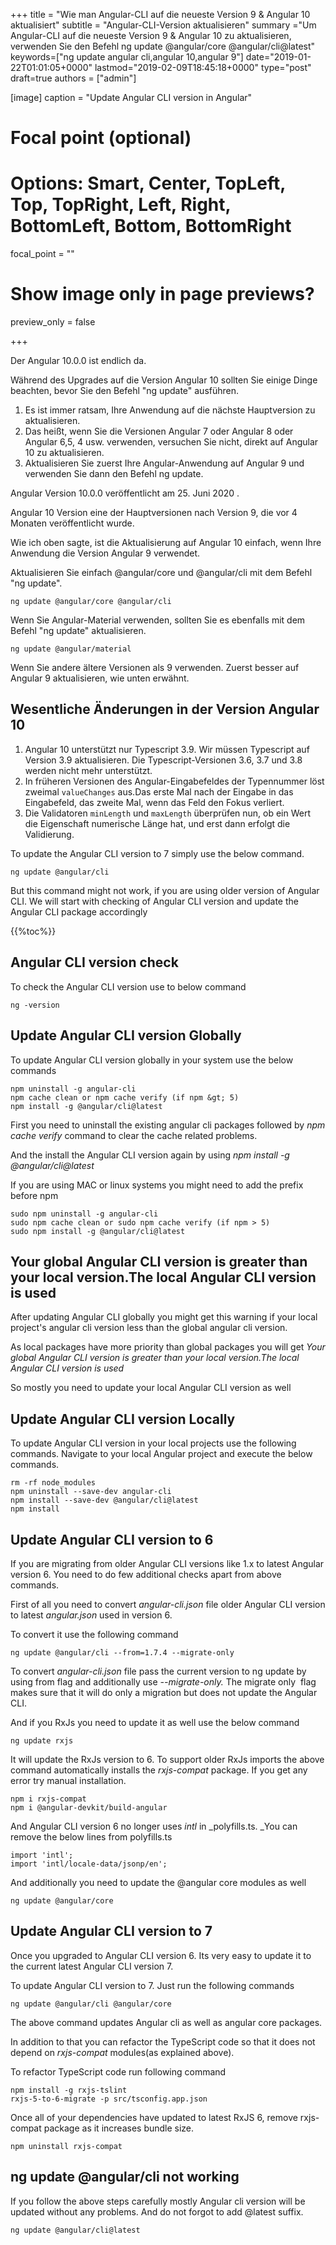 +++
title = "Wie man Angular-CLI auf die neueste Version 9 & Angular 10 aktualisiert"
subtitle = "Angular-CLI-Version aktualisieren"
summary ="Um Angular-CLI auf die neueste Version 9 & Angular 10 zu aktualisieren, verwenden Sie den Befehl ng update @angular/core @angular/cli@latest"
keywords=["ng update angular cli,angular 10,angular 9"]
date="2019-01-22T01:01:05+0000"
lastmod="2019-02-09T18:45:18+0000"
type="post"
draft=true
authors = ["admin"]

[image]
  caption = "Update Angular CLI version in Angular"

  # Focal point (optional)
  # Options: Smart, Center, TopLeft, Top, TopRight, Left, Right, BottomLeft, Bottom, BottomRight
  focal_point = ""

  # Show image only in page previews?
  preview_only = false

+++

Der Angular 10.0.0 ist endlich da. 

Während des Upgrades auf die Version Angular 10 sollten Sie einige Dinge beachten, bevor Sie den Befehl "ng update" ausführen.

1. Es ist immer ratsam, Ihre Anwendung auf die nächste Hauptversion zu aktualisieren.
2. Das heißt, wenn Sie die Versionen Angular 7 oder Angular 8 oder Angular 6,5, 4 usw. verwenden, versuchen Sie nicht, direkt auf Angular 10 zu aktualisieren.
3. Aktualisieren Sie zuerst Ihre Angular-Anwendung auf Angular 9 und verwenden Sie dann den Befehl ng update.

Angular Version 10.0.0 veröffentlicht am 25. Juni 2020 .

Angular 10 Version eine der Hauptversionen nach Version 9, die vor 4 Monaten veröffentlicht wurde.

Wie ich oben sagte, ist die Aktualisierung auf Angular 10 einfach, wenn Ihre Anwendung die Version Angular 9 verwendet.

Aktualisieren Sie einfach @angular/core und @angular/cli mit dem Befehl "ng update".

```
ng update @angular/core @angular/cli
```

Wenn Sie Angular-Material verwenden, sollten Sie es ebenfalls mit dem Befehl "ng update" aktualisieren.

```
ng update @angular/material
```

Wenn Sie andere ältere Versionen als 9 verwenden. Zuerst besser auf Angular 9 aktualisieren, wie unten erwähnt.

## Wesentliche Änderungen in der Version Angular 10

1. Angular 10 unterstützt nur Typescript 3.9. Wir müssen Typescript auf Version 3.9 aktualisieren. Die Typescript-Versionen 3.6, 3.7 und 3.8 werden nicht mehr unterstützt.
2. In früheren Versionen des Angular-Eingabefeldes der Typennummer löst zweimal `valueChanges` aus.Das erste Mal nach der Eingabe in das Eingabefeld, das zweite Mal, wenn das Feld den Fokus verliert.
3. Die Validatoren `minLength` und `maxLength` überprüfen nun, ob ein Wert die Eigenschaft numerische Länge hat, und erst dann erfolgt die Validierung.

To update the Angular CLI version to 7 simply use the below command.

```
ng update @angular/cli
```

But this command might not work, if you are using older version of Angular CLI. We will start with checking of Angular CLI version and update the Angular CLI package accordingly

{{%toc%}}

## Angular CLI version check

To check the Angular CLI version use to below command

`ng -version`

## Update Angular CLI version Globally

To update Angular CLI version globally in your system use the below commands

```
npm uninstall -g angular-cli
npm cache clean or npm cache verify (if npm &gt; 5)
npm install -g @angular/cli@latest
```

First you need to uninstall the existing angular cli packages followed by _npm cache verify_ command to clear the cache related problems.

And the install the Angular CLI version again by using _npm install -g @angular/cli@latest_

If you are using MAC or linux systems you might need to add the prefix before npm

```
sudo npm uninstall -g angular-cli
sudo npm cache clean or sudo npm cache verify (if npm > 5)
sudo npm install -g @angular/cli@latest
```

## Your global Angular CLI version is greater than your local version.The local Angular CLI version is used

After updating Angular CLI globally you might get this warning if your local project's angular cli version less than the global angular cli version.

As local packages have more priority than global packages you will get _Your global Angular CLI version is greater than your local version.The local Angular CLI version is used_

So mostly you need to update your local Angular CLI version as well

## Update Angular CLI version Locally

To update Angular CLI version in your local projects use the following commands. Navigate to your local Angular project and execute the below commands.

```
rm -rf node_modules
npm uninstall --save-dev angular-cli
npm install --save-dev @angular/cli@latest
npm install
```

## Update Angular CLI version to 6

If you are migrating from older Angular CLI versions like 1.x to latest Angular version 6. You need to do few additional checks apart from above commands.

First of all you need to convert _angular-cli.json_ file older Angular CLI version to latest _angular.json_ used in version 6.

To convert it use the following command

```
ng update @angular/cli --from=1.7.4 --migrate-only
```

To convert _angular-cli.json_ file pass the current version to ng update by using from flag and additionally use _--migrate-only._ The migrate only  flag makes sure that it will do only a migration but does not update the Angular CLI.

And if you RxJs you need to update it as well use the below command

`ng update rxjs`

It will update the RxJs version to 6. To support older RxJs imports the above command automatically installs the _rxjs-compat_ package. If you get any error try manual installation.

```
npm i rxjs-compat
npm i @angular-devkit/build-angular
```

And Angular CLI version 6 no longer uses _intl_ in _polyfills.ts. _You can remove the below lines from polyfills.ts

```
import 'intl';
import 'intl/locale-data/jsonp/en';
```

And additionally you need to update the @angular core modules as well

`ng update @angular/core`

## Update Angular CLI version to 7

Once you upgraded to Angular CLI version 6. Its very easy to update it to the current latest Angular CLI version 7.

To update Angular CLI version to 7. Just run the following commands

`ng update @angular/cli @angular/core`

The above command updates Angular cli as well as angular core packages.

In addition to that you can refactor the TypeScript code so that it does not depend on _rxjs-compat_ modules(as explained above).

To refactor TypeScript code run following command

```
npm install -g rxjs-tslint 
rxjs-5-to-6-migrate -p src/tsconfig.app.json
```

Once all of your dependencies have updated to latest RxJS 6, remove rxjs-compat package as it increases bundle size.

`npm uninstall rxjs-compat`

## ng update @angular/cli not working

If you follow the above steps carefully mostly Angular cli version will be updated without any problems. And do not forgot to add @latest suffix.

`ng update @angular/cli@latest`